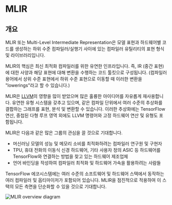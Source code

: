 # MLIR

## 개요

MLIR 또는 Multi-Level Intermediate Representation은 모델 표현과 하드웨어별 코드를 생성하는 하위 수준 컴파일러/실행기 사이에 있는 컴파일러 유틸리티의 표현 형식 및 라이브러리입니다.

MLIR의 핵심은 최신 최적화 컴파일러를 위한 유연한 인프라입니다. 즉, IR (중간 표현)에 대한 사양과 해당 표현에 대해 변환을 수행하는 코드 툴킷으로 구성됩니다. (컴파일러 용어에서 상위 수준 표현에서 하위 수준 표현으로 이동할 때 이러한 변환을 "lowerings"라고 할 수 있습니다.)

MLIR은 [LLVM](https://llvm.org/)의 영향을 많이 받았으며 많은 훌륭한 아이디어를 자유롭게 재사용합니다. 유연한 유형 시스템을 갖추고 있으며, 같은 컴파일 단위에서 여러 수준의 추상화를 결합하는 그래프를 표현, 분석 및 변환할 수 있습니다. 이러한 추상화에는 TensorFlow 연산, 중첩된 다형 루프 영역 외에도 LLVM 명령어와 고정 하드웨어 연산 및 유형도 포함됩니다.

MLIR은 다음과 같은 많은 그룹의 관심을 끌 것으로 기대합니다.

- 머신러닝 모델의 성능 및 메모리 소비를 최적화하려는 컴파일러 연구원 및 구현자
- TPU, 휴대 전화의 이동식 신경 하드웨어, 기타 사용자 정의 ASIC 등 하드웨어를 TensorFlow와 연결하는 방법을 찾고 있는 하드웨어 제조업체
- 언어 바인딩을 작성하여 컴파일러 최적화 및 하드웨어 가속을 활용하려는 사람들

TensorFlow 에코시스템에는 여러 수준의 소프트웨어 및 하드웨어 스택에서 동작하는 여러 컴파일러 및 옵티마이저가 포함되어 있습니다. MLIR을 점진적으로 적용하여 이 스택의 모든 측면을 단순화할 수 있을 것으로 기대합니다.


<img alt="MLIR overview diagram" src="./images/mlir-infra.svg"> 
